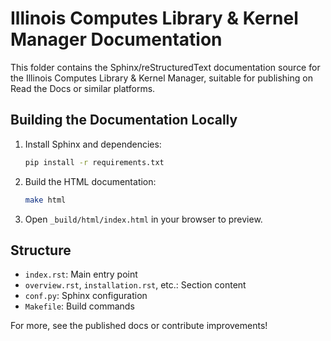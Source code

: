 # Illinois Computes Library & Kernel Manager Documentation

This folder contains the Sphinx/reStructuredText documentation source for the Illinois Computes Library & Kernel Manager, suitable for publishing on Read the Docs or similar platforms.

## Building the Documentation Locally

1. Install Sphinx and dependencies:
   ```sh
   pip install -r requirements.txt
   ```
2. Build the HTML documentation:
   ```sh
   make html
   ```
3. Open `_build/html/index.html` in your browser to preview.

## Structure
- `index.rst`: Main entry point
- `overview.rst`, `installation.rst`, etc.: Section content
- `conf.py`: Sphinx configuration
- `Makefile`: Build commands

For more, see the published docs or contribute improvements! 